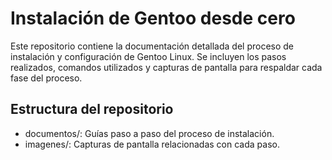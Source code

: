 # Instalación de Gentoo desde cero

Este repositorio contiene la documentación detallada del proceso de instalación y configuración de Gentoo Linux. Se incluyen los pasos realizados, comandos utilizados y capturas de pantalla para respaldar cada fase del proceso.

## Estructura del repositorio

- documentos/: Guías paso a paso del proceso de instalación.
- imagenes/: Capturas de pantalla relacionadas con cada paso.